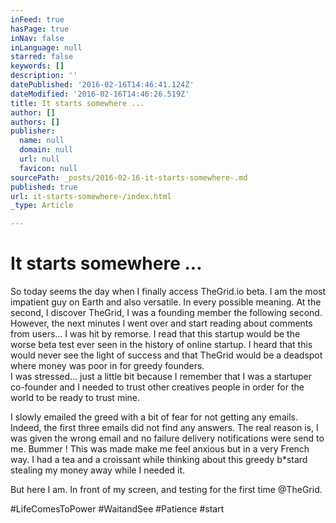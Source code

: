 ```yaml
---
inFeed: true
hasPage: true
inNav: false
inLanguage: null
starred: false
keywords: []
description: ''
datePublished: '2016-02-16T14:46:41.124Z'
dateModified: '2016-02-16T14:46:26.519Z'
title: It starts somewhere ...
author: []
authors: []
publisher:
  name: null
  domain: null
  url: null
  favicon: null
sourcePath: _posts/2016-02-16-it-starts-somewhere-.md
published: true
url: it-starts-somewhere-/index.html
_type: Article

---
```

# **It starts somewhere ...**

So today seems the day when I finally access TheGrid.io beta. I am the most impatient guy on Earth and also versatile. In every possible meaning. At the second, I discover TheGrid, I was a founding member the following second. However, the next minutes I went over and start reading about comments from users... I was hit by remorse. I read that this startup would be the worse beta test ever seen in the history of online startup. I heard that this would never see the light of success and that TheGrid would be a deadspot where money was poor in for greedy founders.  
I was stressed... just a little bit because I remember that I was a startuper co-founder and I needed to trust other creatives people in order for the world to be ready to trust mine.

I slowly emailed the greed with a bit of fear for not getting any emails. Indeed, the first three emails did not find any answers. The real reason is, I was given the wrong email and no failure delivery notifications were send to me. Bummer ! This was made make me feel anxious but in a very French way. I had a tea and a croissant while thinking about this greedy b\*stard stealing my money away while I needed it.

But here I am. In front of my screen, and testing for the first time @TheGrid.

\#LifeComesToPower \#WaitandSee \#Patience \#start